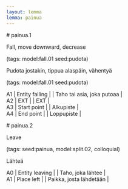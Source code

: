 ```yaml
---
layout: lemma
lemma: painua
---
```


<div class="sense">
# <span class="sensename">painua.1</span>

<span class="description">Fall, move downward, decrease</span>

(tags: model:fall.01 seed:pudota)

<span class="description">Pudota jostakin, tippua alaspäin, vähentyä</span>

(tags: model:fall.01 seed:pudota)

A1 | Entity falling |   | Taho tai asia, joka putoaa |  
A2 | EXT |   | EXT |  
A3 | Start point |   | Alkupiste |  
A4 | End point |   | Loppupiste |  

</div>

<div class="sense">
# <span class="sensename">painua.2</span>

<span class="description">Leave</span>

(tags: seed:painua, model:split.02, colloquial)

<span class="description">Lähteä</span>

A0 | Entity leaving |   | Taho, joka lähtee |  
A1 | Place left |   | Paikka, josta lähdetään |  

</div>

